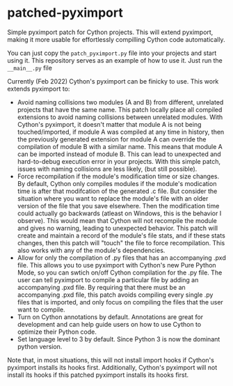 # patched-pyximport
Simple pyximport patch for Cython projects. This will extend pyximport, making it more usable for effortlessly compilling Cython code automatically.

You can just copy the `patch_pyximport.py` file into your projects and start using it. This repository serves as an example of how to use it. Just run the `__main__.py`  file

Currently (Feb 2022) Cython's pyximport can be finicky to use. This work extends pyximport to:
- Avoid naming collisions two modules (A and B) from different, unrelated projects that have the same name. This patch locally place all compiled extensions to avoid naming collisions between unrelated modules. With Cython's pyximport, it doesn't matter that module A is not being touched/imported, if module A was compiled at any time in history, then the previously generated extension for module A can override the compilation of module B with a similar name. This means that module A can be imported instead of module B. This can lead to unexpected and hard-to-debug execution error in your projects. With this simple patch, issues with naming collisions are less likely, (but still possible).
- Force recompilation if the module's modification time or size changes. By default, Cython only compiles modules if the module's modication time is after that modifcation of the generated .c file. But consider the situation where you want to replace the module's file with an older version of the file that you save elsewhere. Then the modification time could actually go backwards (atleast on Windows, this is the behavior I observe). This would mean that Cython will not recompile the module and gives no warning, leading to unexpected behavior. This patch will create and maintain a record of the module's file stats, and if these stats changes, then this patch will "touch" the file to force recompilation. This also works with any of the module's dependencies.
- Allow for only the compilation of .py files that has an accompanying .pxd file. This allows you to use pyximport with Cython's new Pure Python Mode, so you can swtich on/off Cython compilation for the .py file. The user can tell pyximport to compile a particular file by adding an accompanying .pxd file. By requiring that there must be an accompanying .pxd file, this patch avoids compiling every single .py files that is imported, and only focus on compiling the files that the user want to compile. 
- Turn on Cython annotations by default. Annotations are great for development and can help guide users on how to use Cython to optimize their Python code.
- Set language level to 3 by default. Since Python 3 is now the dominant python version.


Note that, in most situations, this will not install import hooks if Cython's pyximport installs its hooks first. Additionally, Cython's pyximport will not install its hooks if this patched pyximport installs its hooks first.
